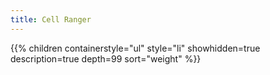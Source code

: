 ```yaml
---
title: Cell Ranger
---
```


{{% children
	containerstyle="ul"
	style="li"
	showhidden=true
	description=true
	depth=99
	sort="weight" %}}
